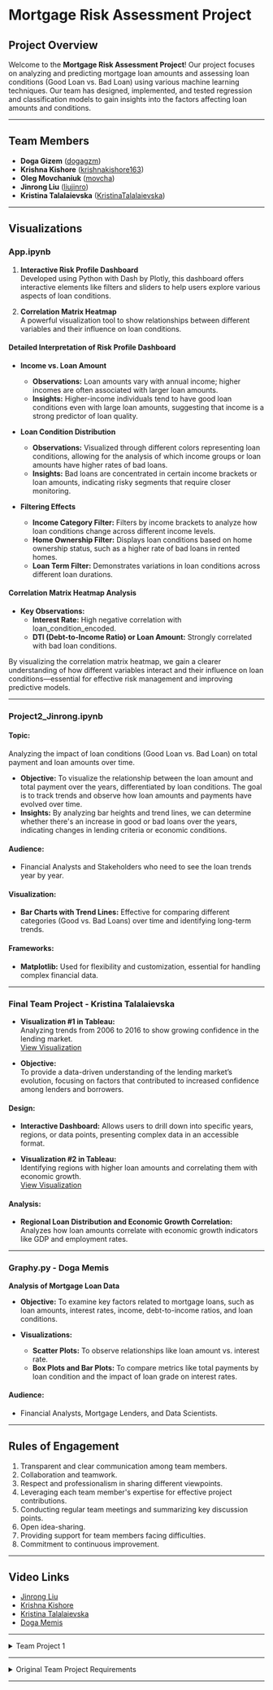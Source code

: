 # Mortgage Risk Assessment Project

## Project Overview

Welcome to the **Mortgage Risk Assessment Project**! Our project focuses on analyzing and predicting mortgage loan amounts and assessing loan conditions (Good Loan vs. Bad Loan) using various machine learning techniques. Our team has designed, implemented, and tested regression and classification models to gain insights into the factors affecting loan amounts and conditions.

---

## Team Members

- **Doga Gizem** ([dogagzm](https://github.com/dogagzm))
- **Krishna Kishore** ([krishnakishore163](https://github.com/krishnakishore163))
- **Oleg Movchaniuk** ([movcha](https://github.com/movcha))
- **Jinrong Liu** ([liujinro](https://github.com/liujinro))
- **Kristina Talalaievska** ([KristinaTalalaievska](https://github.com/KristinaTalalaievska))

---

## Visualizations

### **App.ipynb**

1. **Interactive Risk Profile Dashboard**  
   Developed using Python with Dash by Plotly, this dashboard offers interactive elements like filters and sliders to help users explore various aspects of loan conditions.

2. **Correlation Matrix Heatmap**  
   A powerful visualization tool to show relationships between different variables and their influence on loan conditions.

#### **Detailed Interpretation of Risk Profile Dashboard**

- **Income vs. Loan Amount**  
  - **Observations:** Loan amounts vary with annual income; higher incomes are often associated with larger loan amounts.
  - **Insights:** Higher-income individuals tend to have good loan conditions even with large loan amounts, suggesting that income is a strong predictor of loan quality.

- **Loan Condition Distribution**  
  - **Observations:** Visualized through different colors representing loan conditions, allowing for the analysis of which income groups or loan amounts have higher rates of bad loans.
  - **Insights:** Bad loans are concentrated in certain income brackets or loan amounts, indicating risky segments that require closer monitoring.

- **Filtering Effects**  
  - **Income Category Filter:** Filters by income brackets to analyze how loan conditions change across different income levels.
  - **Home Ownership Filter:** Displays loan conditions based on home ownership status, such as a higher rate of bad loans in rented homes.
  - **Loan Term Filter:** Demonstrates variations in loan conditions across different loan durations.

#### **Correlation Matrix Heatmap Analysis**

- **Key Observations:**
  - **Interest Rate:** High negative correlation with loan_condition_encoded.
  - **DTI (Debt-to-Income Ratio) or Loan Amount:** Strongly correlated with bad loan conditions.
  
By visualizing the correlation matrix heatmap, we gain a clearer understanding of how different variables interact and their influence on loan conditions—essential for effective risk management and improving predictive models.

---

### **Project2_Jinrong.ipynb**

#### **Topic:**  
Analyzing the impact of loan conditions (Good Loan vs. Bad Loan) on total payment and loan amounts over time.

- **Objective:** To visualize the relationship between the loan amount and total payment over the years, differentiated by loan conditions. The goal is to track trends and observe how loan amounts and payments have evolved over time.
- **Insights:** By analyzing bar heights and trend lines, we can determine whether there's an increase in good or bad loans over the years, indicating changes in lending criteria or economic conditions.

#### **Audience:**

- Financial Analysts and Stakeholders who need to see the loan trends year by year.

#### **Visualization:**

- **Bar Charts with Trend Lines:** Effective for comparing different categories (Good vs. Bad Loans) over time and identifying long-term trends.

#### **Frameworks:**

- **Matplotlib:** Used for flexibility and customization, essential for handling complex financial data.

---

### **Final Team Project - Kristina Talalaievska**

- **Visualization #1 in Tableau:**  
  Analyzing trends from 2006 to 2016 to show growing confidence in the lending market.  
  [View Visualization](https://public.tableau.com/views/Mortgagemarketinvestigation/Sheet1?:language=en-US&:sid=&:redirect=auth&:display_count=n&:origin=viz_share_link)

- **Objective:**  
  To provide a data-driven understanding of the lending market’s evolution, focusing on factors that contributed to increased confidence among lenders and borrowers.

#### **Design:**

- **Interactive Dashboard:** Allows users to drill down into specific years, regions, or data points, presenting complex data in an accessible format.

- **Visualization #2 in Tableau:**  
  Identifying regions with higher loan amounts and correlating them with economic growth.  
  [View Visualization](https://public.tableau.com/app/profile/kristina.talalaievska/viz/Identifyingregionshigheronloanamountsandshowingmoreeconomicgrowth/Sheet2)

#### **Analysis:**

- **Regional Loan Distribution and Economic Growth Correlation:**  
  Analyzes how loan amounts correlate with economic growth indicators like GDP and employment rates.

---

### **Graphy.py - Doga Memis**

**Analysis of Mortgage Loan Data**

- **Objective:** To examine key factors related to mortgage loans, such as loan amounts, interest rates, income, debt-to-income ratios, and loan conditions.

- **Visualizations:**
  - **Scatter Plots:** To observe relationships like loan amount vs. interest rate.
  - **Box Plots and Bar Plots:** To compare metrics like total payments by loan condition and the impact of loan grade on interest rates.

#### **Audience:**

- Financial Analysts, Mortgage Lenders, and Data Scientists.

---

## Rules of Engagement

1. Transparent and clear communication among team members.
2. Collaboration and teamwork.
3. Respect and professionalism in sharing different viewpoints.
4. Leveraging each team member's expertise for effective project contributions.
5. Conducting regular team meetings and summarizing key discussion points.
6. Open idea-sharing.
7. Providing support for team members facing difficulties.
8. Commitment to continuous improvement.

---

## Video Links

- [Jinrong Liu](https://vimeo.com/1000558863/d0e722b4f2?share=copy)
- [Krishna Kishore](https://vimeo.com/1000959222/4afd8dce93?share=copy)
- [Kristina Talalaievska](https://drive.google.com/file/d/1hgNK0Y32LRxVpXNiHaegi-lkWQNTQ1SH/view?usp=share_link)
- [Doga Memis](https://drive.google.com/file/d/1fSrtiI2qsf8S9FBjv8rG0reGXyvNAIt-/view?usp=drive_link)

---

<details>
<summary>Team Project 1</summary>

# Mortgage Risk Assessment Project (Team Project 1)

## Project Overview

Welcome to the Mortgage Risk Assessment Project! This project aims to analyze and predict mortgage loan amounts and assess loan conditions (Good Loan vs. Bad Loan) using various machine learning techniques. Our team has designed, implemented, and tested regression and classification models to gain insights into the factors affecting loan amounts and conditions.

## Team Members

- **Doga Gizem (dogagzm)**
- **Krishna Kishore (krishnakishore163)**
- **Oleg Movchaniuk (movcha)**
- **Shiyam Hoda (shiyamhoda)**

## Project Structure

The project is divided into several parts:
1. **Linear Regression Analysis**: Predicting loan amounts based on features such as annual income, employment length, interest rate, debt-to-income ratio, and grade category.
2. **Logistic Regression Analysis**: Classifying loans as 'Good' or 'Bad' based on the same set of features.
3. **Random Forest Classifier**: Improving loan condition classification using a Random Forest classifier.

**Design:**
- **Features:** `annual_inc`, `emp_length_int`, `interest_rate`, `dti`, `grade_cat`
- **Target:** `loan_amount`

**Findings:**
Impact of Borrower Characteristics on Mortgage Risk
Regression Analysis
- **Linear Regression**: Identified key borrower characteristics such as annual income, employment length, interest rate, debt-to-income ratio, and credit grade significantly influencing loan amounts.
- **Logistic Regression**: Highlighted significant predictors of loan condition, confirming the importance of borrower characteristics in determining mortgage risks.
- **Random Forest Classifier**: Provided robust classification of loan conditions, reinforcing findings from regression analyses.

**Conclusion:**
This project provides comprehensive insights into how borrower characteristics influence mortgage risks. By analyzing diverse datasets and employing robust methodologies, the findings offer valuable guidance for policymakers, lenders, and borrowers, aiding in informed decision-making and risk management.

**Next Steps:**
Future work may include:

- Incorporating additional economic indicators.
- Enhancing model performance with advanced techniques.
- Deploying models for real-time risk assessment.

## Progress Report

### 2024-06-17
- Group chat in Slack was created before the Team Project pt.I day 1, thanks Shiyam
- Established a constant point of contact
- Initiated thinking about the project topic

### 2024-06-18
**On a Meeting:**
- First team meeting getting to know each other
- Shared background of team members
- Decided on a project topic direction: mortgages and mortgage risk assessment
- All team members agreed to look through the given datasets list for data connected with mortgages, loans, interest rates, house prices, and so on

**Independent Work:**
- Each team member explored the datasets list for relevant data

### 2024-06-19
- From the options proposed by each team member, one dataset was selected
- Cleaned data by removing irrelevant column attributes and sampling data on certain dates to reduce the overall file size so that it can be uploaded to GitHub

### 2024-06-20 - 2024-06-30
- Main work on the project algorithm
- Linear Regression Analysis
- Logistic Regression Analysis
- Random Forest Classifier

### 2024-06-30
- Finalizing the project
- Creating a README file
- Recording a video

### 2024-07-07
- Minor changes README file
- Adding video links

- Sources and references utilized for this project can be accessed in:
  - [Data folder](./data/)
  - [Source Code and Models](./src/)


 ## Links to individual videos

- [Doga Gizem (dogagzy)](https://drive.google.com/drive/folders/1FTX5VDLg291xYiZbtpJVIrgAJx0B96Xx)
- [Oleg Movchaniuk (movcha)](https://drive.google.com/file/d/1DT6D9mUT1SC1jm6RPYv5Sqi7qwigCxfm)

</details>

---

<details>
<summary>Original Team Project Requirements</summary>

## Description
The team project consists of two modules. Each module requires participants to apply the skills they have learned to date, and explore a dataset of their choosing. The first part of the team project involves creating a simple program with a database in order to analyze a dataset from an open source, such as Kaggle. In the second part of the team project, teams will come together again and apply the skills developed in each of the data science or machine learning foundations certificate streams. Teams will either create a data visualization or a machine learning model.

Participants will work in assigned teams of 4-5. 

#### Project Descriptions

* [First Team Project Description](./team_project_1.md)
* [Second Team Project Description](./team_project_2.md)

## Learning Outcomes
By the end of Team Project Module 1, participants will be able to:
* Resolve merge conflicts
* Describe common problems or challenges a team encounters when working collaboratively using Git and GitHub
* Create a program to analyze a dataset with contributions from multiple team members

By the end of Team Project Module 2, participants will be able to:
* Create a data visualization as a team
* Create a machine learning model as a team

### Contacts
**Questions can be submitted to the _#cohort-3-help_ channel on Slack**

* Technical Facilitator: 
  * **Kamilah Ebrahim**(she/her)
  kamilah.ebrahim@mail.utoronto.ca

* Learning Support Staff:

  * **Farzaneh Hashemi** (she/her )
  fhashemi.ma@gmail.com
  * **Tong Su** (she/her)
  tong.su@mail.utoronto.ca

### Delivery of Team Project Modules

Each Team Project module will include two live learning sessions and one case study presentation. During live learning sessions, facilitators will introduce the project, walk through relevant examples, and introduce various team skills that support project success. The remaining time will be used for teams to assemble and work on their projects, as well as get help from the facilitator or the learning support to troubleshoot any issues a team may be encountering. 

Work periods will also be used as opportunities for teams to collaborate and work together, while accessing learning support. 

### Schedule

|Day 1|Day 2|Day 3|Day 4|Day 5|
|-----|-----|-----|-----|-----|
|Live Learning Session |Live Learning Session|Case Study|Work Period|Work Period|

## Requirements
* Participants are expected to attend live learning sessions and the case study as part of the learning experience. Participants are encouraged to use the scheduled work period time to complete their projects.
* Participants are encouraged to ask questions and collaborate with others to enhance learning.
* Participants must have a computer and an internet connection to participate in online activities.
* Participants must not use generative AI such as ChatGPT to generate code to complete assignments. It should be used as a supportive tool to seek out answers to questions you may have.
* We expect participants to have completed the [onboarding repo](https://github.com/UofT-DSI/onboarding/tree/main/onboarding_documents).
* We encourage participants to default to having their camera on at all times, and turning the camera off only as needed. This will greatly enhance the learning experience for all participants and provides real-time feedback for the instructional team. 

### How to get help
![image](/steps-to-ask-for-help.png)

## Folder Structure

### Project 1
```markdown
|-- data
|---- processed
|---- raw
|---- sql
|-- reports
|-- src
|-- README.md
|-- .gitignore
```

### Project 2
```markdown
|-- data
|---- processed
|---- raw
|---- sql
|-- experiments
|-- models
|-- reports
|-- src
|-- README.md
|-- .gitignore
```

* **Data:** Contains the raw, processed and final data. For any data living in a database, make sure to export the tables out into the `sql` folder, so it can be used by anyone else.
* **Experiments:** A folder for experiments
* **Models:** A folder containing trained models or model predictions
* **Reports:** Generated HTML, PDF etc. of your report
* **src:** Project source code
* README: This file!
* .gitignore: Files to exclude from this folder, specified by the Technical Facilitator

</details>

---
